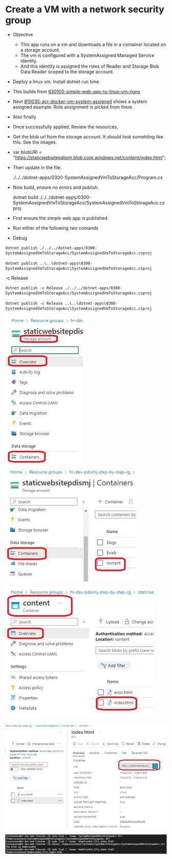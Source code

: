 # Create a VM with a network security group

- Objective
  - This app runs on a vm and downloads a file in a container located on a storage account.
  - The vm is configured with a SystemAssigned Managed Service identity.
  - And this identity is assigned the roles of Reader and Storage Blob Data Reader scoped to the storage account.

- Deploy a linux vm. Install dotnet run time. 

- This builds from [630100-simple-web-app-to-linux-vm-ngnx](https://github.com/AvtsVivek/Az204WthTerraform/tree/main/src/tf-files/630100-simple-web-app-to-linux-vm-ngnx)

- Next [810035-acr-docker-vm-system-assigned](https://github.com/AvtsVivek/Az204WthTerraform/tree/main/src/tf-files/810035-acr-docker-vm-system-assigned) shows a system assigned example. Role assignment is picked from there.

- Also finally 


- Once successfully applied, Review the resources.

- Get the blob url from the storage account. It should look somehting like this. See the images.

- var blobURI = "https://staticwebsitepdismj.blob.core.windows.net/content/index.html";

- Then update in the file.
  
    ./../../dotnet-apps/0300-SystemAssignedVmToStorageAcc/Program.cs

- Now build, ensure no errors and publish. 

    dotnet build ./../../dotnet-apps/0300-SystemAssignedVmToStorageAcc/SystemAssignedVmToStorageAcc.csproj

- First ensure the simple web app is published. 
- Run either of the following two comands
- Debug

```
dotnet publish ./../../dotnet-apps/0300-SystemAssignedVmToStorageAcc/SystemAssignedVmToStorageAcc.csproj

dotnet publish ..\..\dotnet-apps\0300-SystemAssignedVmToStorageAcc\SystemAssignedVmToStorageAcc.csproj
```
-c Release

```
dotnet publish -c Release ./../../dotnet-apps/0300-SystemAssignedVmToStorageAcc/SystemAssignedVmToStorageAcc.csproj

dotnet publish -c Release ..\..\dotnet-apps\0300-SystemAssignedVmToStorageAcc\SystemAssignedVmToStorageAcc.csproj
```

![Resources Created on Azure](./images/20AfterDeploymentReview20.jpg)

![Resources Created on Azure](./images/20AfterDeploymentReview30.jpg)

![Resources Created on Azure](./images/20AfterDeploymentReview32.jpg)

![Resources Created on Azure](./images/20AfterDeploymentReview33.jpg)


![Resources Created on Azure](./images/30RunningTheApp10.jpg)

